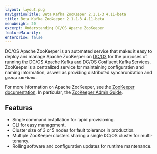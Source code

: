 ```yaml
---
layout: layout.pug
navigationTitle: Beta Kafka ZooKeeper 2.1.1-3.4.11-beta
title: Beta Kafka ZooKeeper 2.1.1-3.4.11-beta
menuWeight: 20
excerpt: Understanding DC/OS Apache ZooKeeper
featureMaturity:
enterprise: false
---
```


<!-- This source repo for this topic is https://github.com/mesosphere/dcos-commons -->


DC/OS Apache ZooKeeper is an automated service that makes it easy to deploy and manage Apache ZooKeeper on [DC/OS](https://mesosphere.com/product/) for the purposes of running the DC/OS Apache Kafka and DC/OS Confluent Kafka Services. ZooKeeper is a centralized service for maintaining configuration and naming information, as well as providing distributed synchronization and group services.

For more information on Apache ZooKeeper, see the [ZooKeeper documentation](http://zookeeper.apache.org/). In particular, the [ZooKeeper Admin Guide](https://zookeeper.apache.org/doc/trunk/zookeeperAdmin.html).

## Features

- Single command installation for rapid provisioning.
- CLI for easy management.
- Cluster size of 3 or 5 nodes for fault tolerance in production.
- Multiple ZooKeeper clusters sharing a single DC/OS cluster for multi-tenancy.
- Rolling software and configuration updates for runtime maintenance.
